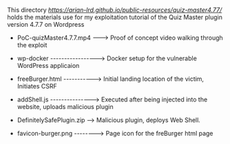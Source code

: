 This directory *https://arian-lrd.github.io/public-resources/quiz-master4.77/* holds the materials use for my exploitation tutorial of the Quiz Master plugin version 4.7.7 on Wordpress   

- PoC-quizMaster4.7.7.mp4 ---> Proof of concept video walking through the exploit
- wp-docker -----------------> Docker setup for the vulnerable WordPress applicaion
- freeBurger.html -----------> Initial landing location of the victim, Initiates CSRF
- addShell.js ---------------> Executed after being injected into the website, uploads malicious plugin
- DefinitelySafePlugin.zip --> Malicious plugin, deploys Web Shell.

- favicon-burger.png --------> Page icon for the freBurger html page

